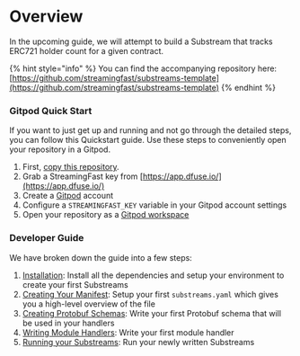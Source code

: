 # Overview

In the upcoming guide, we will attempt to build a Substream that tracks ERC721 holder count for a given contract.&#x20;

{% hint style="info" %}
You can find the accompanying repository here: [https://github.com/streamingfast/substreams-template](https://github.com/streamingfast/substreams-template)
{% endhint %}

### Gitpod Quick Start

If you want to just get up and running and not go through the detailed steps, you can follow this Quickstart guide. Use these steps to conveniently open your repository in a Gitpod.

1. First, [copy this repository](https://github.com/streamingfast/substreams-template/generate).
2. Grab a StreamingFast key from [https://app.dfuse.io/](https://app.dfuse.io/)
3. Create a [Gitpod](https://gitpod.io/) account
4. Configure a `STREAMINGFAST_KEY` variable in your Gitpod account settings
5. Open your repository as a [Gitpod workspace](https://gitpod.io/workspaces)

### Developer Guide

We have broken down the guide into a few steps:

1. [Installation](installation-requirements.md): Install all the dependencies and setup your environment to create your first Substreams
2. [Creating Your Manifest](creating-your-manifest.md): Setup your first `substreams.yaml` which gives you a high-level overview of the file
3. [Creating Protobuf Schemas](creating-protobuf-schemas.md): Write your first Protobuf schema that will be used in your handlers
4. [Writing Module Handlers](writing-module-handlers.md): Write your first module handler
5. [Running your Substreams](running-substreams.md): Run your newly written Substreams
